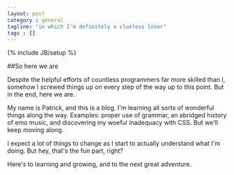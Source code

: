 ```yaml
---
layout: post
category : general
tagline: "in which I'm definitely a clueless loser"
tags : []
---
```

{% include JB/setup %}

##So here we are

Despite the helpful efforts of countless programmers far more skilled than I, somehow I screwed things up on every step of the way up to this point. But in the end, here we are. 

My name is Patrick, and this is a blog. I'm learning all sorts of wonderful things along the way. Examples: proper use of grammar, an abridged history of emo music, and discovering my woeful inadequacy with CSS. But we'll keep moving along.

I expect a lot of things to change as I start to actually understand what I'm doing. But hey, that's the fun part, right?

Here's to learning and growing, and to the next great adventure.